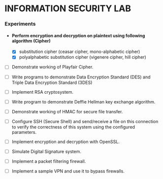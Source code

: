 # INFORMATION SECURITY LAB

### Experiments

- ####  Perform encryption and decryption on plaintext using following algorithm (Cipher)
  - [X] substitution cipher (ceasar cipher, mono-alphabetic cipher) 
  - [X] polyalphabetic substitution cipher (vigenere cipher, hill cipher)
  
- [ ] Demonstrate working of Playfair Cipher.
- [ ] Write programs to demonstrate Data Encryption Standard (DES) and Triple Data Encryption Standard (3DES)
- [ ] Implement RSA cryptosystem.
- [ ] Write program to demonstrate Deffie Hellman key exchange algorithm.
- [ ] Demonstrate working of HMAC for secure file transfer.
- [ ] Configure SSH (Secure Shell) and send/receive a file on this connection to verify the correctness of this system using the configured parameters.
- [ ] Implement encryption and decryption with OpenSSL.
- [ ] Simulate Digital Signature system.
- [ ] Implement a packet filtering firewall.
- [ ] Implement a sample VPN and use it to bypass firewalls.


